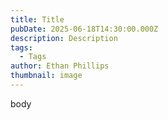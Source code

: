 ```yaml
---
title: Title
pubDate: 2025-06-18T14:30:00.000Z
description: Description
tags:
  - Tags
author: Ethan Phillips
thumbnail: image
---
```

body
